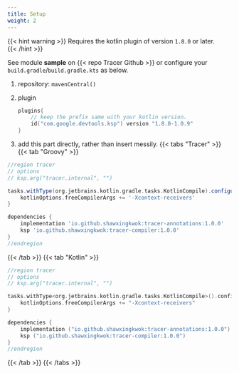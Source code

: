 ```yaml
---
title: Setup
weight: 2
---
```

{{< hint warning >}}
Requires the kotlin plugin of version `1.8.0` or later.  
{{< /hint >}}

See module **sample** on {{< repo Tracer Github >}} or configure your `build.gradle`/`build.gradle.kts` as below.

1. repository:  `mavenCentral()`

2. plugin
    ```kotlin
    plugins{
        // keep the prefix same with your kotlin version.
        id("com.google.devtools.ksp") version "1.8.0-1.0.9"
    }
    ```

3. add this part directly, rather than insert messily.
{{< tabs "Tracer" >}}
{{< tab "Groovy" >}}
```groovy
//region tracer
// options
// ksp.arg("tracer.internal", "")

tasks.withType(org.jetbrains.kotlin.gradle.tasks.KotlinCompile).configureEach {
    kotlinOptions.freeCompilerArgs += '-Xcontext-receivers'
}

dependencies {
    implementation 'io.github.shawxingkwok:tracer-annotations:1.0.0'
    ksp 'io.github.shawxingkwok:tracer-compiler:1.0.0'
}
//endregion 
```
{{< /tab >}}
{{< tab "Kotlin" >}}
```kotlin
//region tracer
// options
// ksp.arg("tracer.internal", "")

tasks.withType<org.jetbrains.kotlin.gradle.tasks.KotlinCompile>().configureEach {
    kotlinOptions.freeCompilerArgs += "-Xcontext-receivers"
}

dependencies {
    implementation ("io.github.shawxingkwok:tracer-annotations:1.0.0")
    ksp ("io.github.shawxingkwok:tracer-compiler:1.0.0")
}
//endregion 
```
{{< /tab >}}
{{< /tabs >}}